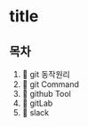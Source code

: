 # title

## 목차
1. :email: git 동작원리
1. :email: git Command
1. :email: github Tool
1. :email: gitLab
1. :email: slack  
